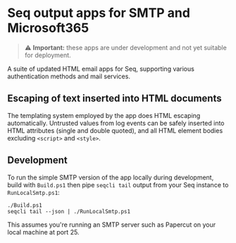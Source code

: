 # Seq output apps for SMTP and Microsoft365

> :warning: **Important:** these apps are under development and not yet suitable for deployment.

A suite of updated HTML email apps for Seq, supporting various authentication methods and mail services.

## Escaping of text inserted into HTML documents

The templating system employed by the app does HTML escaping automatically. Untrusted values from log events can be safely
inserted into HTML attributes (single and double quoted), and all HTML element bodies excluding `<script>` and `<style>`.

## Development

To run the simple SMTP version of the app locally during development, build with `Build.ps1` then pipe `seqcli tail` output from your Seq instance
to `RunLocalSmtp.ps1`:

```
./Build.ps1
seqcli tail --json | ./RunLocalSmtp.ps1
```

This assumes you're running an SMTP server such as Papercut on your local machine at port 25.
~~~~